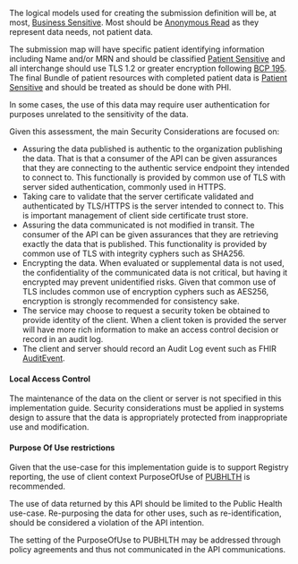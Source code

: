 The logical models used for creating the submission definition will be, at most, [Business Sensitive](https://www.hl7.org/fhir/security.html#Business).  Most should be [Anonymous Read](https://www.hl7.org/fhir/security.html#Anonymous) as they represent data needs, not patient data.

The submission map will have specific patient identifying information including Name and/or MRN and should be classified [Patient Sensitive](https://www.hl7.org/fhir/security.html#Patient) and all interchange should use TLS 1.2 or greater encryption following [BCP 195](https://www.rfc-editor.org/info/bcp195).  The final Bundle of patient resources with completed patient data is [Patient Sensitive](https://www.hl7.org/fhir/security.html#Patient) and should be treated as should be done with PHI.

In some cases, the use of this data may require user authentication for purposes unrelated to the sensitivity of the data.

Given this assessment, the main Security Considerations are focused on:

* Assuring the data published is authentic to the organization publishing the data. That is that a consumer of the API can be given assurances that they are connecting to the authentic service endpoint they intended to connect to. This functionally is provided by common use of TLS with server sided authentication, commonly used in HTTPS.
* Taking care to validate that the server certificate validated and authenticated by TLS/HTTPS is the server intended to connect to. This is important management of client side certificate trust store.
* Assuring the data communicated is not modified in transit. The consumer of the API can be given assurances that they are retrieving exactly the data that is published. This functionality is provided by common use of TLS with integrity cyphers such as SHA256.
* Encrypting the data. When evaluated or supplemental data is not used, the confidentiality of the communicated data is not critical, but having it encrypted may prevent unidentified risks. Given that common use of TLS includes common use of encryption cyphers such as AES256, encryption is strongly recommended for consistency sake.
* The service may choose to request a security token be obtained to provide identity of the client. When a client token is provided the server will have more rich information to make an access control decision or record in an audit log.
* The client and server should record an Audit Log event such as FHIR [AuditEvent](http://hl7.org/fhir/auditevent.html). 
#### Local Access Control
The maintenance of the data on the client or server is not specified in this implementation guide. Security considerations must be applied in systems design to assure that the data is appropriately protected from inappropriate use and modification. 
#### Purpose Of Use restrictions

Given that the use-case for this implementation guide is to support Registry reporting, the use of client context PurposeOfUse of [PUBHLTH](http://hl7.org/fhir/R4/v3/ActReason/cs.html#v3-ActReason-PUBHLTH) is recommended. 

The use of data returned by this API should be limited to the Public Health use-case. Re-purposing the data for other uses, such as re-identification, should be considered a violation of the API intention.

The setting of the PurposeOfUse to PUBHLTH may be addressed through policy agreements and thus not communicated in the API communications.